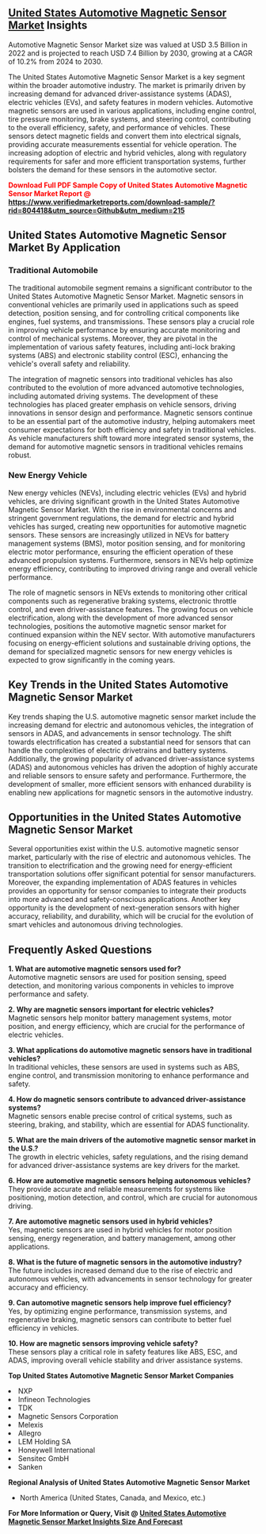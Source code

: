 <h2><a href="https://www.verifiedmarketreports.com/download-sample/?rid=804418&amp;utm_source=Github&amp;utm_medium=215" target="_blank">United States Automotive Magnetic Sensor Market</a> Insights</h2><p>Automotive Magnetic Sensor Market size was valued at USD 3.5 Billion in 2022 and is projected to reach USD 7.4 Billion by 2030, growing at a CAGR of 10.2% from 2024 to 2030.</p><p><p>The United States Automotive Magnetic Sensor Market is a key segment within the broader automotive industry. The market is primarily driven by increasing demand for advanced driver-assistance systems (ADAS), electric vehicles (EVs), and safety features in modern vehicles. Automotive magnetic sensors are used in various applications, including engine control, tire pressure monitoring, brake systems, and steering control, contributing to the overall efficiency, safety, and performance of vehicles. These sensors detect magnetic fields and convert them into electrical signals, providing accurate measurements essential for vehicle operation. The increasing adoption of electric and hybrid vehicles, along with regulatory requirements for safer and more efficient transportation systems, further bolsters the demand for these sensors in the automotive sector. <strong><p><span class=""><span style="color: #ff0000;"><strong>Download Full PDF Sample Copy of United States Automotive Magnetic Sensor Market Report</strong> @ </span><a href="https://www.verifiedmarketreports.com/download-sample/?rid=804418&amp;utm_source=Github&amp;utm_medium=215" target="_blank">https://www.verifiedmarketreports.com/download-sample/?rid=804418&amp;utm_source=Github&amp;utm_medium=215</a></span></p></strong></p><h2>United States Automotive Magnetic Sensor Market By Application</h2><h3>Traditional Automobile</h3><p>The traditional automobile segment remains a significant contributor to the United States Automotive Magnetic Sensor Market. Magnetic sensors in conventional vehicles are primarily used in applications such as speed detection, position sensing, and for controlling critical components like engines, fuel systems, and transmissions. These sensors play a crucial role in improving vehicle performance by ensuring accurate monitoring and control of mechanical systems. Moreover, they are pivotal in the implementation of various safety features, including anti-lock braking systems (ABS) and electronic stability control (ESC), enhancing the vehicle's overall safety and reliability.</p><p>The integration of magnetic sensors into traditional vehicles has also contributed to the evolution of more advanced automotive technologies, including automated driving systems. The development of these technologies has placed greater emphasis on vehicle sensors, driving innovations in sensor design and performance. Magnetic sensors continue to be an essential part of the automotive industry, helping automakers meet consumer expectations for both efficiency and safety in traditional vehicles. As vehicle manufacturers shift toward more integrated sensor systems, the demand for automotive magnetic sensors in traditional vehicles remains robust.</p><h3>New Energy Vehicle</h3><p>New energy vehicles (NEVs), including electric vehicles (EVs) and hybrid vehicles, are driving significant growth in the United States Automotive Magnetic Sensor Market. With the rise in environmental concerns and stringent government regulations, the demand for electric and hybrid vehicles has surged, creating new opportunities for automotive magnetic sensors. These sensors are increasingly utilized in NEVs for battery management systems (BMS), motor position sensing, and for monitoring electric motor performance, ensuring the efficient operation of these advanced propulsion systems. Furthermore, sensors in NEVs help optimize energy efficiency, contributing to improved driving range and overall vehicle performance.</p><p>The role of magnetic sensors in NEVs extends to monitoring other critical components such as regenerative braking systems, electronic throttle control, and even driver-assistance features. The growing focus on vehicle electrification, along with the development of more advanced sensor technologies, positions the automotive magnetic sensor market for continued expansion within the NEV sector. With automotive manufacturers focusing on energy-efficient solutions and sustainable driving options, the demand for specialized magnetic sensors for new energy vehicles is expected to grow significantly in the coming years.</p><h2>Key Trends in the United States Automotive Magnetic Sensor Market</h2><p>Key trends shaping the U.S. automotive magnetic sensor market include the increasing demand for electric and autonomous vehicles, the integration of sensors in ADAS, and advancements in sensor technology. The shift towards electrification has created a substantial need for sensors that can handle the complexities of electric drivetrains and battery systems. Additionally, the growing popularity of advanced driver-assistance systems (ADAS) and autonomous vehicles has driven the adoption of highly accurate and reliable sensors to ensure safety and performance. Furthermore, the development of smaller, more efficient sensors with enhanced durability is enabling new applications for magnetic sensors in the automotive industry.</p><h2>Opportunities in the United States Automotive Magnetic Sensor Market</h2><p>Several opportunities exist within the U.S. automotive magnetic sensor market, particularly with the rise of electric and autonomous vehicles. The transition to electrification and the growing need for energy-efficient transportation solutions offer significant potential for sensor manufacturers. Moreover, the expanding implementation of ADAS features in vehicles provides an opportunity for sensor companies to integrate their products into more advanced and safety-conscious applications. Another key opportunity is the development of next-generation sensors with higher accuracy, reliability, and durability, which will be crucial for the evolution of smart vehicles and autonomous driving technologies.</p><h2>Frequently Asked Questions</h2><p><strong>1. What are automotive magnetic sensors used for?</strong><br> Automotive magnetic sensors are used for position sensing, speed detection, and monitoring various components in vehicles to improve performance and safety.</p><p><strong>2. Why are magnetic sensors important for electric vehicles?</strong><br> Magnetic sensors help monitor battery management systems, motor position, and energy efficiency, which are crucial for the performance of electric vehicles.</p><p><strong>3. What applications do automotive magnetic sensors have in traditional vehicles?</strong><br> In traditional vehicles, these sensors are used in systems such as ABS, engine control, and transmission monitoring to enhance performance and safety.</p><p><strong>4. How do magnetic sensors contribute to advanced driver-assistance systems?</strong><br> Magnetic sensors enable precise control of critical systems, such as steering, braking, and stability, which are essential for ADAS functionality.</p><p><strong>5. What are the main drivers of the automotive magnetic sensor market in the U.S.?</strong><br> The growth in electric vehicles, safety regulations, and the rising demand for advanced driver-assistance systems are key drivers for the market.</p><p><strong>6. How are automotive magnetic sensors helping autonomous vehicles?</strong><br> They provide accurate and reliable measurements for systems like positioning, motion detection, and control, which are crucial for autonomous driving.</p><p><strong>7. Are automotive magnetic sensors used in hybrid vehicles?</strong><br> Yes, magnetic sensors are used in hybrid vehicles for motor position sensing, energy regeneration, and battery management, among other applications.</p><p><strong>8. What is the future of magnetic sensors in the automotive industry?</strong><br> The future includes increased demand due to the rise of electric and autonomous vehicles, with advancements in sensor technology for greater accuracy and efficiency.</p><p><strong>9. Can automotive magnetic sensors help improve fuel efficiency?</strong><br> Yes, by optimizing engine performance, transmission systems, and regenerative braking, magnetic sensors can contribute to better fuel efficiency in vehicles.</p><p><strong>10. How are magnetic sensors improving vehicle safety?</strong><br> These sensors play a critical role in safety features like ABS, ESC, and ADAS, improving overall vehicle stability and driver assistance systems.</p></p><p><strong>Top United States Automotive Magnetic Sensor Market Companies</strong></p><div data-test-id=""><p><li>NXP</li><li> Infineon Technologies</li><li> TDK</li><li> Magnetic Sensors Corporation</li><li> Melexis</li><li> Allegro</li><li> LEM Holding SA</li><li> Honeywell International</li><li> Sensitec GmbH</li><li> Sanken</li></p><div><strong>Regional Analysis of&nbsp;United States Automotive Magnetic Sensor Market</strong></div><ul><li dir="ltr"><p dir="ltr">North America&nbsp;(United States, Canada, and Mexico, etc.)</p></li></ul><p><strong>For More Information or Query, Visit @&nbsp;</strong><strong><a href="https://www.verifiedmarketreports.com/product/automotive-magnetic-sensor-market/?utm_source=Github&amp;utm_medium=215" target="_blank">United States Automotive Magnetic Sensor Market Insights Size And Forecast</a></strong></p></div>
